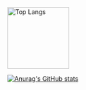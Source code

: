 <div>
  <img src="https://github-readme-stats.vercel.app/api/top-langs/?username=downy1218&layout=compact&exclude_repo=Dodge" alt="Top Langs" height="140"/>
<div>

[![Anurag's GitHub stats](https://github-readme-stats.vercel.app/api?username=downy1218)](https://github.com/anuraghazra/github-readme-stats)
